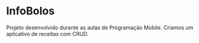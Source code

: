 # InfoBolos
Projeto desenvolvido durante as aulas de Programação Mobile. Criamos um aplicativo de receitas com CRUD.
